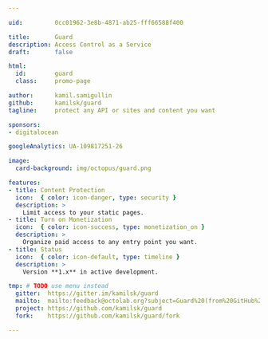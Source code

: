 ```yaml
---

uid:         0cc01962-3e8b-4871-ab25-fff66588f400

title:       Guard
description: Access Control as a Service
draft:       false

html:
  id:        guard
  class:     promo-page

author:      kamil.samigullin
github:      kamilsk/guard
tagline:     protect any API or sites and content you want

sponsors:
- digitalocean

googleAnalytics: UA-109817251-26

image:
  card-background: img/octopus/guard.png

features:
- title: Content Protection
  icon:  { color: icon-danger, type: security }
  description: >
    Limit access to your static pages.
- title: Turn on Monetization
  icon:  { color: icon-success, type: monetization_on }
  description: >
    Organize paid access to any entry point you want.
- title: Status
  icon:  { color: icon-default, type: timeline }
  description: >
    Version **1.x** in active development.

tmp: # TODO use menu instead
  gitter:  https://gitter.im/kamilsk/guard
  mailto:  mailto:feedback@octolab.org?subject=Guard%20(from%20GitHub%20page)
  project: https://github.com/kamilsk/guard
  fork:    https://github.com/kamilsk/guard/fork

---
```

